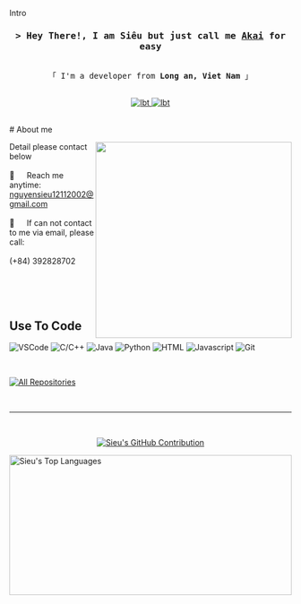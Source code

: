 Intro 
<h3 align="center">
 <samp>&gt; Hey There!, I am Siêu but just call me
  <b><a target="_blank" href="">Akai</a> for easy</b>
 </samp>
</h3>


<p align="center"> 
  <samp>
    <br>
    「 I'm a developer from <b>Long an, Viet Nam</b> 」
    <br>
    <br>
  </samp>
</p>

<p align="center">
 <a href="https://www.linkedin.com/in/nguyenquocsieu-akai/" target="_blank">
  <img src="https://img.shields.io/badge/LinkedIn-0077B5?style=for-the-badge&logo=linkedin&logoColor=white" alt="lbt"/>
 </a>
  
 <a href="https://www.facebook.com/toiQS" target="_blank">
  <img src="https://img.shields.io/badge/Facebook-20BEFF?&style=for-the-badge&logo=facebook&logoColor=white" alt="lbt"  />
  </a> 
</p>
<br />
<!-- About Section -->
 # About me
 
<p>
 <img align="right" width="350" src="https://media.giphy.com/media/v1.Y2lkPTc5MGI3NjExbW12MHd3MjJmMXFodHIzdnhpMHR4Ym9vOHZobXUyeW02ank2bTl1bCZlcD12MV9naWZzX3NlYXJjaCZjdD1n/lSTNj6Az2DoD4QG8mK/giphy.gif"/>
  

 Detail please contact below<br/><br/>
 📧 &emsp; Reach me anytime: nguyensieu12112002@gmail.com<br/><br/>
 💬 &emsp; If can not contact to me via email, please call:<br/><br/>
 (+84) 392828702

</p>

<br/>
<br/>
<br/>

## Use To Code
![VSCode](https://img.shields.io/badge/Visual_Studio-0078d7?style=for-the-badge&logo=visual%20studio&logoColor=white)
![C/C++](https://img.shields.io/badge/-c++-black?logo=c%2B%2B&style=social)
![Java](https://img.shields.io/badge/Java-ED8B00?style=for-the-badge&logo=openjdk&logoColor=white)
![Python](https://img.shields.io/badge/python-3670A0?style=for-the-badge&logo=python&logoColor=ffdd54)
![HTML](https://img.shields.io/badge/HTML5-E34F26?style=for-the-badge&logo=html5&logoColor=white)
![Javascript](https://img.shields.io/badge/Javascript-F0DB4F?style=for-the-badge&labelColor=black&logo=javascript&logoColor=F0DB4F)
![Git](https://img.shields.io/badge/Git-F05032?style=for-the-badge&logo=git&logoColor=white)

<br/>

<p align="left">
  <a href="https://github.com/toiQS?tab=repositories" target="_blank"><img alt="All Repositories" title="All Repositories" src="https://img.shields.io/badge/-All%20Repos-2962FF?style=for-the-badge&logo=koding&logoColor=white"/></a>
</p>

<br/>
<hr/>
<br/>

<p align="center">
  <a href="https://github.com/toiQS">
    <img src="https://github-profile-summary-cards.vercel.app/api/cards/profile-details?username=toiQS&theme=radical" alt="Sieu's GitHub Contribution"/>
  </a>
</p>

<a>
  <a href="https://github.com/toiQS"><img alt="Sieu's Top Languages" src="https://denvercoder1-github-readme-stats.vercel.app/api/top-langs/?username=toiQS&langs_count=8&layout=compact&theme=react&border_color=7F3FBF&bg_color=0D1117&title_color=F85D7F&icon_color=F8D866" height="250px" width="100%%"/></a>
  <br/>
</a>
